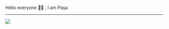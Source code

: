 Hello everyone 👋🏻 , I am Paşa

<hr width="500"/>

<div display="flex",align-items="center",justify-content="center">

![](https://github-readme-streak-stats.herokuapp.com/?user=pasaismihan&theme=vue&hide_border=true)<br/>


</div>
